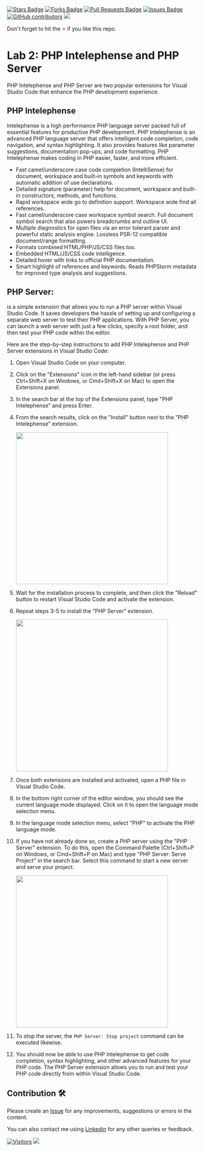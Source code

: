 <a href="https://github.com/drshahizan/learn-php/stargazers"><img src="https://img.shields.io/github/stars/drshahizan/learn-php" alt="Stars Badge"/></a>
<a href="https://github.com/drshahizan/learn-php/network/members"><img src="https://img.shields.io/github/forks/drshahizan/learn-php" alt="Forks Badge"/></a>
<a href="https://github.com/drshahizan/learn-php/pulls"><img src="https://img.shields.io/github/issues-pr/drshahizan/learn-php" alt="Pull Requests Badge"/></a>
<a href="https://github.com/drshahizan/learn-php/issues"><img src="https://img.shields.io/github/issues/drshahizan/learn-php" alt="Issues Badge"/></a>
<a href="https://github.com/drshahizan/learn-php/graphs/contributors"><img alt="GitHub contributors" src="https://img.shields.io/github/contributors/drshahizan/learn-php?color=2b9348"></a>
![](https://visitor-badge.glitch.me/badge?page_id=drshahizan/learn-php)

Don't forget to hit the :star: if you like this repo.

# Lab 2: PHP Intelephense and PHP Server

PHP Intelephense and PHP Server are two popular extensions for Visual Studio Code that enhance the PHP development experience.

## PHP Intelephense
Intelephense is a high performance PHP language server packed full of essential features for productive PHP development. PHP Intelephense is an advanced PHP language server that offers intelligent code completion, code navigation, and syntax highlighting. It also provides features like parameter suggestions, documentation pop-ups, and code formatting. PHP Intelephense makes coding in PHP easier, faster, and more efficient.
- Fast camel/underscore case code completion (IntelliSense) for document, workspace and built-in symbols and keywords with automatic addition of use declarations.
- Detailed signature (parameter) help for document, workspace and built-in constructors, methods, and functions.
- Rapid workspace wide go to definition support. Workspace wide find all references.
- Fast camel/underscore case workspace symbol search. Full document symbol search that also powers breadcrumbs and outline UI.
- Multiple diagnostics for open files via an error tolerant parser and powerful static analysis engine. Lossless PSR-12 compatible document/range formatting.
- Formats combined HTML/PHP/JS/CSS files too.
- Embedded HTML/JS/CSS code intelligence.
- Detailed hover with links to official PHP documentation.
- Smart highlight of references and keywords. Reads PHPStorm metadata for improved type analysis and suggestions.

## PHP Server: 
is a simple extension that allows you to run a PHP server within Visual Studio Code. It saves developers the hassle of setting up and configuring a separate web server to test their PHP applications. With PHP Server, you can launch a web server with just a few clicks, specify a root folder, and then test your PHP code within the editor.

Here are the step-by-step instructions to add PHP Intelephense and PHP Server extensions in Visual Studio Code:

1. Open Visual Studio Code on your computer.
2. Click on the "Extensions" icon in the left-hand sidebar (or press Ctrl+Shift+X on Windows, or Cmd+Shift+X on Mac) to open the Extensions panel.
3. In the search bar at the top of the Extensions panel, type "PHP Intelephense" and press Enter.
4. From the search results, click on the "Install" button next to the "PHP Intelephense" extension.

    <img src="./download/lab2-1.png" width="400" />

5. Wait for the installation process to complete, and then click the "Reload" button to restart Visual Studio Code and activate the extension.
6. Repeat steps 3-5 to install the "PHP Server" extension.

    <img src="./download/lab2-2.png" width="400" />

7. Once both extensions are installed and activated, open a PHP file in Visual Studio Code.
8. In the bottom right corner of the editor window, you should see the current language mode displayed. Click on it to open the language mode selection menu.
9. In the language mode selection menu, select "PHP" to activate the PHP language mode.
10. If you have not already done so, create a PHP server using the "PHP Server" extension. To do this, open the Command Palette (Ctrl+Shift+P on Windows, or Cmd+Shift+P on Mac) and type "PHP Server: Serve Project" in the search bar. Select this command to start a new server and serve your project.

    <img src="./download/lab2-3.png" width="400" />

11. To stop the server, the `PHP Server: Stop project` command can be executed likewise.
12. You should now be able to use PHP Intelephense to get code completion, syntax highlighting, and other advanced features for your PHP code. The PHP Server extension allows you to run and test your PHP code directly from within Visual Studio Code.

## Contribution 🛠️
Please create an [Issue](https://github.com/drshahizan/learn-php/issues) for any improvements, suggestions or errors in the content.

You can also contact me using [Linkedin](https://www.linkedin.com/in/drshahizan/) for any other queries or feedback.

[![Visitors](https://api.visitorbadge.io/api/visitors?path=https%3A%2F%2Fgithub.com%2Fdrshahizan&labelColor=%23697689&countColor=%23555555&style=plastic)](https://visitorbadge.io/status?path=https%3A%2F%2Fgithub.com%2Fdrshahizan)
![](https://hit.yhype.me/github/profile?user_id=81284918)

